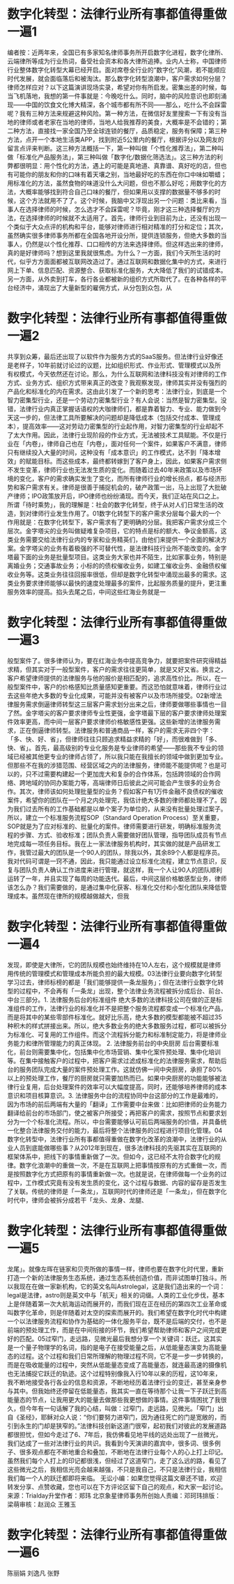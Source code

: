 # 数字化转型：法律行业所有事都值得重做一遍1

编者按：近两年来，全国已有多家知名律师事务所开启数字化进程，数字化律所、云端律所等成为行业热词，备受社会资本和各大律所追捧。业内人士称，中国律师行业整体数字化转型大幕已经开启。面对席卷全行业的“数字化”风潮，若不能顺应时代发展，就会面临落后和被淘汰。那么数字化转型浪潮中，客户需求如何分层？律师怎样应对？以下这篇演讲现场实录，希望对你有所启发。密集出差的时候，每当飞机落地，我想的第一件事就是：今晚吃什么。同时，脑中的风险意识也即刻涌现——中国的饮食文化博大精深，各个城市都有所不同——那么，吃什么不会踩雷呢？我有三种方法来规避这种风险。第一种方法，在微信好友里搜索一下有没有当地的律师或者老家在当地的律师，当地人给我推荐的美食，大概率是不会错的；第二种方法，直接找一家全国乃至全球连锁的餐厅，品质稳定，服务有保障；第三种方法，点开一个本地生活类APP，找到附近5公里内的餐厅，根据评分以及网友的留言点评来判断。这三种方法概括一下，第一种叫做「个性化推荐法」，第二种叫做「标准化产品服务法」，第三种叫做「数字化/数据化筛选法」。这三种方法的利弊都很明显：用个性化的方法，遇上的可能是真地道、真靠谱、真好吃的店，但也有可能你的朋友和你的口味有着天壤之别，当地最好吃的东西在你口中味如嚼蜡；用标准化的方法，虽然食物的味道没什么大问题，但也不那么好吃；用数字化的方法，大概率能够找到符合自己口味的餐厅，但如果用以支撑的数据量不够多的时候，这个方法就用不了了。这个时候，我脑中又浮现出另一个问题：类比来看，当事人在选择律师的时候，怎么选才不会踩雷呢？毕竟，刚才这三种选择餐厅的方法，在选择律师的时候就不太适用了。首先，律师行业到目前为止，还没有出现一个类似于大众点评的机构和平台，能够对律师进行相对精准的打分和定位；其次，虽然确实很多律师事务所都在全国各地开设分所，提供连锁服务，但绝大多数的当事人，仍然是以个性化推荐、口口相传的方法来选择律师。但这样选出来的律师，真的是好律师吗？想到这里我就很焦虑。为什么？一方面，我们今天所生活的时代，似乎方方面面都被互联网改造过了。通过互联网和数据化集中的方式，来进行网上下单、信息匹配、资源整合、获取标准化服务，大大降低了我们的试错成本。 另一方面，从外卖到打车，各行各业都被新的组织方式所取代了。在各种各样的平台经济中，涌现出了大量新型的雇佣方式，从分包到众包，从

# 数字化转型：法律行业所有事都值得重做一遍2

共享到众筹，最后还出现了以软件作为服务方式的SaaS服务。但法律行业好像还是老样子，10年前就讨论过的议题，比如组织形式、作业形式、管理模式以及所有权模式，今天依然还在讨论。那么，为什么互联网和法律科技没有对律师的工作方式、业务方式、组织方式带来真正的改变？我观察发现，律师其实并没有强烈的产品化和标准化的内在需求。这由此引发了一个新的思考：法律行业，到底是一个智力密集型行业，还是一个劳动力密集型行业？有人会说：当然是智力密集型。没错，法律行业内真正掌握话语权的大咖律师们，都是靠着智力、专业、能力做到今天这一步的，但法律工具所要解决的问题却是降低成本（包括交付成本、管理成本），提高效率——这对劳动力密集型的行业起作用，对智力密集型的行业却起不了太大作用。因此，法律行业现阶段的作业方式，无法被技术工具赋能。不仅是行业在「内卷」，律师自己也在「内卷」，面对任何一个案件，如果客户不满意，律师只有继续投入大量的时间，这种没有「成本意识」的工作模式，达不到「降本增效」的赋能目标。而这些成本，最终都转嫁到了客户身上，因此，如果客户需求侧不发生变革，律师行业也无法发生质的变化。而随着过去40年来政策以及市场环境的变化，客户的需求确实发生了变化，而所有律师行业的增长拐点，都与经济形势和客户需求有关。律师是很善于捕捉机会的，破产政策一出，马上出现了大批破产律师；IPO政策放开后，IPO律师也纷纷涌现。而今天，我们正站在风口之上。所谓「待时乘势」，我的理解是：社会的数字化转型，终于从对人们日常生活的改造，到对律师行业发生作用了。01数字化转型下的客户需求分层每个最大的一个作用就是：在数字化转型下，客户需求有了更明确的分层。我把客户需求分成三个层次。金字塔尖的业务叫做疑难复杂项目，它的特点是标的额大、争议金额高，这类业务需要交给法律行业内的专家和业务精英们，由他们来提供一个全面的解决方案。金字塔尖的业务有着极强的不可替代性，是法律科技行业所不能改变的。金字塔最下面的业务是批量型项目。这类业务大家也并不陌生，比如家事业务，特别是离婚业务；交通事故业务；小标的的债权催收业务，如建工催收业务、金融债权催收业务等。这类业务往往回报率很低，但却是数字化转型中涌现出最多的需求。这类业务要求律师能够以最快的速度处理最多的案件，比起服务质量的提升，更注重服务效率的提高。掐头去尾之后，中间这些红海业务就是一

# 数字化转型：法律行业所有事都值得重做一遍3

般型案件了。很多律师认为，要在红海业务中提高竞争力，就要把案件研究得精益求精，但其实对于一般型案件，客户的需求往往更简单，就是又好又省。换言之，客户希望律师提供的法律服务与他的报价是相匹配的，追求高性价比。所以，在一般型案件中，客户的价格感知比质量感知更重要。而这恐怕就意味着，律师行业过去这些年绝大多数的专业化成果，可能并没有被客户以及市场所接受。02新增法律服务需求倒逼律师转型这三层客户需求划分出来之后，律师要做哪些事情也一目了然。金字塔尖的客户要求律师专业性更强，金字塔最下层的客户要求律师处理案件效率更高，而中间一层客户要求律师价格敏感性更强。这些新增的法律服务需求，正在倒逼律师转型。法律服务和普通商品一样，客户的需求无非四个字：「多、快、好、省」，但律师往往只顾追求精益求精的「好」，而很难做到「多、快、省」。首先，最高级别的专业化服务是专业律师的希望——那些我不专业的领域已经被其他更专业的律师占领了，所以我只能在我擅长的领域中做到更加专业。但那些不在我的涉猎范围、经营区域之内的法律服务，律师能不能提供呢？也是可以的，只不过需要构建起一个更加庞大和复杂的合作体系，包括跨领域的合作网络、跨地域的协同办案能力等，高端律师日后彼此之间可能会产生很多的业务合作。其次，律师该如何处理批量型的业务？假如客户有1万件金融不良债权的催收案件，希望你的团队在一个月之内处理完，我估计绝大多数的律师都处理不了。因为我们过去所有的工作基础都是以单个案子为单位的，从来没有批量处理过案子。所以，建立一个标准服务流程SOP（Standard Operation Process）至关重要，SOP就是为了应对标准的、批量化的案件。律师需要进行研发，明确标准服务流程的步骤、方式、验收标准；团队负责人需要做好团队管理，指导团队成员有节点地完成每一项任务目标。我在上一家法律服务机构时，其实做的就是产品研发工作，我管过最大的团队是一个90人的团队，除我以外，其余89个人都是程序员。我对代码可谓是一窍不通，因此，我只能通过设立标准化流程，建立节点意识，反复与团队负责人确认工作进度来进行管理，就这样，我一个人让90人的团队顺利运转了一年，并且实现了每周的功能迭代。最后，中间这层价格敏感型业务，律师该怎么办？我们需要做的，是通过集中化获客、标准化交付和小型化团队来降低管理成本。虽然现在律所的规模越做越大，但我

# 数字化转型：法律行业所有事都值得重做一遍4

发现，即使是大律所，它的团队规模也始终维持在10人左右，这个规模就是律师用传统的管理模式和管理成本所能负担的最大规模。03法律行业要向数字化转型学习过去，律师标榜的都是「我们能够提供一条龙服务」；但在法律行业数字化转型的过程中，不会再有「一条龙」出现，整个法律业务流程被拆分成后台、前台、中台三部分。1. 法律服务后台的标准组件 绝大多数的法律科技公司在做的正是标准组件的工作，法律行业的标准化并不是把整个服务流程都变成一个标准化产品，而是将其中的某些零部件标准化。就好比乐高，绝大多数的模型都能被不超过35种积木的样式拼接出来。所以，绝大多数业务的绝大多数服务过程，都可以被拆分为标准化、可复用的工作组件。而这个流程拆分能力和标准制定能力，将是律师业务能力和律所管理能力的真正体现。 2. 法律服务前台的中央厨房 后台需要标准化，前台则需要集中化，包括集中化市场营销、集中化案件预处理、集中化培训等。在集中接触客户的过程中，把客户需求过滤成标准化的法律服务需求，帮助后台的服务团队完成大量的案件预处理工作。这就仿佛一间中央厨房，承担了80%以上的预处理工作，餐厅的厨房就只需要加热而已。如果中央厨房的功能能够被法律行业复用，后台处理案件的效率可以大幅度提高，同时，还能够培养律师的成本意识和项目核算意识。3. 法律服务中台的流程协同中台这部分的工作是最难的，因为市场的前后两端有大量的「翻译」工作需要中台来做：比如把律师的业务能力翻译给前台的市场部门，使之被客户所接受；再把客户的需求，按照节点和要求划分为一个个标准化流程。所以，中台需要能够认可前后两端服务的价值，并具备统一化整合法律服务交付的能力，最后将整个法律服务的过程进行项目化管理。04数字化转型中，法律行业所有事都值得重做在数字化改革的浪潮中，法律行业的从业人员到底能做哪些事？从2012年到现在，很多法律科技的先驱其实在互联网的框架体系中，把线下的事情重新做了一次。但如今，这已经不太符合数字化的规律。数字化浪潮中的重做一次，不是在互联网上把事情按原有的方式重做一次，而是按照数字化方式把原有的事情重新做一次。也就是说，在律师做每一个业务的过程中，工作模式究竟有没有发生质的变化，这个过程与数据、内容的留存是否发生了关联。传统的律师是「一条龙」，互联网时代的律师还是「一条龙」，但在数字化时代中，律师会被拆分成若干「龙头、龙身、龙腿、

# 数字化转型：法律行业所有事都值得重做一遍5

龙尾」。就像左晖在链家和贝壳所做的事情一样，律师也要在数字化时代里，重新打造一个新的法律服务生态系统，通过生态系统创造价值，而非试图单打独斗。所以我现在在做一家新机构，它的英文名叫Astrolegal，这是我们造出来的一个词：legal是法律，astro则是英文中与「航天」相关的词缀。人类的工业化步伐，基本上是伴随着第一次大航海运动而展开的，而我们现在正在经历的第四次工业革命或叫数字化革命，则是伴随着对太空的探索而展开的。我们希望在数字化时代中构建一个以法律服务流程和协作为基础的一体化服务平台，既不是后端的交付，也不是前端的预处理工作，而是在中间衔接的环节，我们希望帮助律师和客户之间完成更好的匹配。05过窄门，走远路，见微光最后我想分享一个关键词：跃迁。这其实是一个量子物理学的名词，指的是电子在接受能量之后，从低能量态演变为高能量态的过程。这个过程和我们日常所理解的物理过程不同，它不是一步一步转换的，而是在吸收能量的过程中，突然从低能量态变成了高能量态，就连最高速的摄像机也无法捕捉它跃迁的轨迹。这个过程特别像我入行10年以来的历程，这10年来，我不断地接受各行各业的信息和资源，不断地经历着法律行业的变迁，甚至亲身参与其中。但我始终还停留在低能量态，我其实一直在等待那个让我一下子跃迁到高能量态的节点，让我用更大的能量去做那些我更想做的事情。这件事情困扰了我很久，但今年有一句话解了我的心结，叫做：过窄门，走远路，见微光。「窄门」出自《圣经》，耶稣对众人说：“你们要努力进窄门，因为通往死亡的门是宽敞的，而引到永生的门却是狭窄的。”法律科技创新这道门很窄，起初我们对彼此的发展道路都很担忧，但如今走过了6、7年后，我仿佛看见地平线的远处出现了一丝微光，我们达成了一些对法律行业的共识。我看到今天演讲的嘉宾中，很多词、很多例子、很多观点都在不断地重合和叠加，不断地在法律行业每个人的心上打上印记。虽然我们每个人打上的印记都很浅，但经过了这道窄门，走了这么远的路，看见了这些微光之后，我相信光亮会越来越强，不只是我自己，不只是法律行业，我相信我们每一个人的跃迁都即将来临。 无讼小编：如果您觉得这篇文章还不错，欢迎转发分享、点赞收藏，您也可以在下方评论区留下自己的观点，和大家一起讨论。来源：Trialday升堂作者：郑玮 北京象星律师事务所创始人责编：邓珂玮排版：梁萌审核：赵润众 王雅玉

# 数字化转型：法律行业所有事都值得重做一遍6

 陈丽娟 刘逸凡 张野

